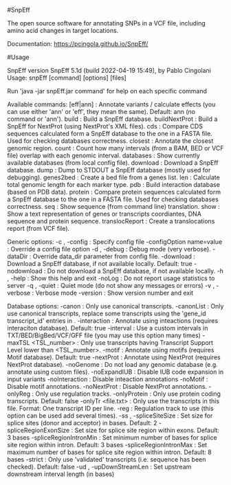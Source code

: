 
#SnpEff 

The open source software for annotating SNPs in a VCF file, including amino acid changes in target locations.

Documentation: https://pcingola.github.io/SnpEff/

#Usage

SnpEff version SnpEff 5.1d (build 2022-04-19 15:49), by Pablo Cingolani
Usage: snpEff [command] [options] [files]

Run 'java -jar snpEff.jar command' for help on each specific command

Available commands:
        [eff|ann]                    : Annotate variants / calculate effects (you can use either 'ann' or 'eff', they mean the same). Default: ann (no command or 'ann').
        build                        : Build a SnpEff database.
        buildNextProt                : Build a SnpEff for NextProt (using NextProt's XML files).
        cds                          : Compare CDS sequences calculated form a SnpEff database to the one in a FASTA file. Used for checking databases correctness.
        closest                      : Annotate the closest genomic region.
        count                        : Count how many intervals (from a BAM, BED or VCF file) overlap with each genomic interval.
        databases                    : Show currently available databases (from local config file).
        download                     : Download a SnpEff database.
        dump                         : Dump to STDOUT a SnpEff database (mostly used for debugging).
        genes2bed                    : Create a bed file from a genes list.
        len                          : Calculate total genomic length for each marker type.
        pdb                          : Build interaction database (based on PDB data).
        protein                      : Compare protein sequences calculated form a SnpEff database to the one in a FASTA file. Used for checking databases correctness.
        seq                          : Show sequence (from command line) translation.
        show                         : Show a text representation of genes or transcripts coordiantes, DNA sequence and protein sequence.
        translocReport               : Create a translocations report (from VCF file).

Generic options:
        -c , -config                 : Specify config file
        -configOption name=value     : Override a config file option
        -d , -debug                  : Debug mode (very verbose).
        -dataDir <path>              : Override data_dir parameter from config file.
        -download                    : Download a SnpEff database, if not available locally. Default: true
        -nodownload                  : Do not download a SnpEff database, if not available locally.
        -h , -help                   : Show this help and exit
        -noLog                       : Do not report usage statistics to server
        -q , -quiet                  : Quiet mode (do not show any messages or errors)
        -v , -verbose                : Verbose mode
        -version                     : Show version number and exit

Database options:
        -canon                       : Only use canonical transcripts.
        -canonList <file>            : Only use canonical transcripts, replace some transcripts using the 'gene_id      transcript_id' entries in <file>.
        -interaction                 : Annotate using inteactions (requires interaciton database). Default: true
        -interval <file>             : Use a custom intervals in TXT/BED/BigBed/VCF/GFF file (you may use this option many times)
        -maxTSL <TSL_number>         : Only use transcripts having Transcript Support Level lower than <TSL_number>.
        -motif                       : Annotate using motifs (requires Motif database). Default: true
        -nextProt                    : Annotate using NextProt (requires NextProt database).
        -noGenome                    : Do not load any genomic database (e.g. annotate using custom files).
        -noExpandIUB                 : Disable IUB code expansion in input variants
        -noInteraction               : Disable inteaction annotations
        -noMotif                     : Disable motif annotations.
        -noNextProt                  : Disable NextProt annotations.
        -onlyReg                     : Only use regulation tracks.
        -onlyProtein                 : Only use protein coding transcripts. Default: false
        -onlyTr <file.txt>           : Only use the transcripts in this file. Format: One transcript ID per line.
        -reg <name>                  : Regulation track to use (this option can be used add several times).
        -ss , -spliceSiteSize <int>  : Set size for splice sites (donor and acceptor) in bases. Default: 2
        -spliceRegionExonSize <int>  : Set size for splice site region within exons. Default: 3 bases
        -spliceRegionIntronMin <int> : Set minimum number of bases for splice site region within intron. Default: 3 bases
        -spliceRegionIntronMax <int> : Set maximum number of bases for splice site region within intron. Default: 8 bases
        -strict                      : Only use 'validated' transcripts (i.e. sequence has been checked). Default: false
        -ud , -upDownStreamLen <int> : Set upstream downstream interval length (in bases)
